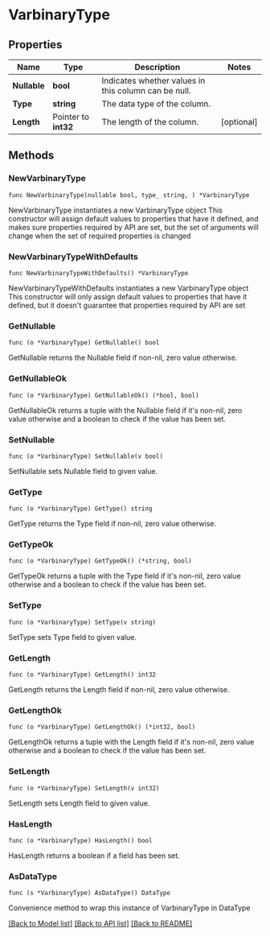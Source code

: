 # VarbinaryType

## Properties

Name | Type | Description | Notes
------------ | ------------- | ------------- | -------------
**Nullable** | **bool** | Indicates whether values in this column can be null. | 
**Type** | **string** | The data type of the column. | 
**Length** | Pointer to **int32** | The length of the column. | [optional] 

## Methods

### NewVarbinaryType

`func NewVarbinaryType(nullable bool, type_ string, ) *VarbinaryType`

NewVarbinaryType instantiates a new VarbinaryType object
This constructor will assign default values to properties that have it defined,
and makes sure properties required by API are set, but the set of arguments
will change when the set of required properties is changed

### NewVarbinaryTypeWithDefaults

`func NewVarbinaryTypeWithDefaults() *VarbinaryType`

NewVarbinaryTypeWithDefaults instantiates a new VarbinaryType object
This constructor will only assign default values to properties that have it defined,
but it doesn't guarantee that properties required by API are set

### GetNullable

`func (o *VarbinaryType) GetNullable() bool`

GetNullable returns the Nullable field if non-nil, zero value otherwise.

### GetNullableOk

`func (o *VarbinaryType) GetNullableOk() (*bool, bool)`

GetNullableOk returns a tuple with the Nullable field if it's non-nil, zero value otherwise
and a boolean to check if the value has been set.

### SetNullable

`func (o *VarbinaryType) SetNullable(v bool)`

SetNullable sets Nullable field to given value.


### GetType

`func (o *VarbinaryType) GetType() string`

GetType returns the Type field if non-nil, zero value otherwise.

### GetTypeOk

`func (o *VarbinaryType) GetTypeOk() (*string, bool)`

GetTypeOk returns a tuple with the Type field if it's non-nil, zero value otherwise
and a boolean to check if the value has been set.

### SetType

`func (o *VarbinaryType) SetType(v string)`

SetType sets Type field to given value.


### GetLength

`func (o *VarbinaryType) GetLength() int32`

GetLength returns the Length field if non-nil, zero value otherwise.

### GetLengthOk

`func (o *VarbinaryType) GetLengthOk() (*int32, bool)`

GetLengthOk returns a tuple with the Length field if it's non-nil, zero value otherwise
and a boolean to check if the value has been set.

### SetLength

`func (o *VarbinaryType) SetLength(v int32)`

SetLength sets Length field to given value.

### HasLength

`func (o *VarbinaryType) HasLength() bool`

HasLength returns a boolean if a field has been set.


### AsDataType

`func (s *VarbinaryType) AsDataType() DataType`

Convenience method to wrap this instance of VarbinaryType in DataType

[[Back to Model list]](../README.md#documentation-for-models) [[Back to API list]](../README.md#documentation-for-api-endpoints) [[Back to README]](../README.md)


